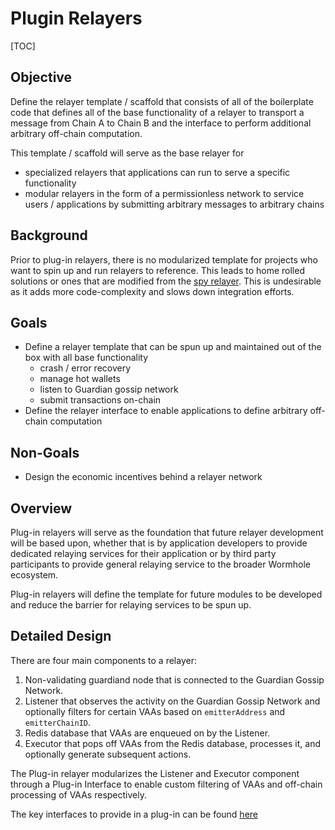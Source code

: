 # Plugin Relayers

[TOC]

## Objective

Define the relayer template / scaffold that consists of all of the boilerplate code that defines all of the base functionality of a relayer to transport a message from Chain A to Chain B and the interface to perform additional arbitrary off-chain computation.

This template / scaffold will serve as the base relayer for 
- specialized relayers that applications can run to serve a specific functionality
- modular relayers in the form of a permissionless network to service users / applications by submitting arbitrary messages to arbitrary chains

## Background

Prior to plug-in relayers, there is no modularized template for projects who want to spin up and run relayers to reference. This leads to home rolled solutions or ones that are modified from the [spy relayer](https://github.com/wormhole-foundation/wormhole/tree/dev.v2/relayer/spy_relayer). This is undesirable as it adds more code-complexity and slows down integration efforts.

## Goals

- Define a relayer template that can be spun up and maintained out of the box with all base functionality
    - crash / error recovery
    - manage hot wallets
    - listen to Guardian gossip network
    - submit transactions on-chain
- Define the relayer interface to enable applications to define arbitrary off-chain computation

## Non-Goals

- Design the economic incentives behind a relayer network

## Overview

Plug-in relayers will serve as the foundation that future relayer development will be based upon, whether that is by application developers to provide dedicated relaying services for their application or by third party participants to provide general relaying service to the broader Wormhole ecosystem.

Plug-in relayers will define the template for future modules to be developed and reduce the barrier for relaying services to be spun up.

## Detailed Design

There are four main components to a relayer:
1. Non-validating guardiand node that is connected to the Guardian Gossip Network.
2. Listener that observes the activity on the Guardian Gossip Network and optionally filters for certain VAAs based on `emitterAddress` and `emitterChainID`.
3. Redis database that VAAs are enqueued on by the Listener.
4. Executor that pops off VAAs from the Redis database, processes it, and optionally generate subsequent actions.

The Plug-in relayer modularizes the Listener and Executor component through a Plug-in Interface to enable custom filtering of VAAs and off-chain processing of VAAs respectively.



The key interfaces to provide in a plug-in can be found [here](https://github.com/wormhole-foundation/wormhole/blob/feat/plugin_relayer/relayer/plugin_interface/src/index.ts)